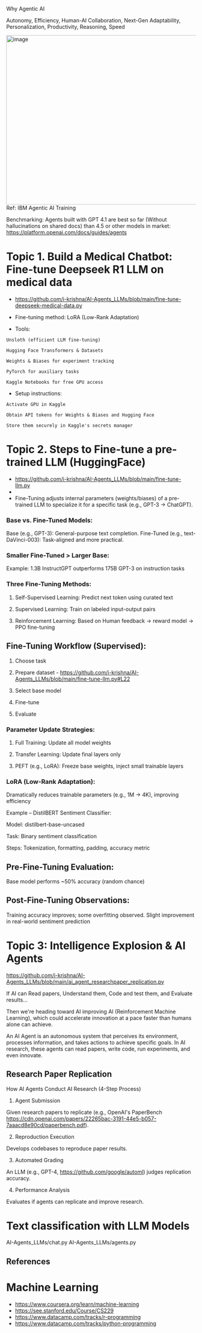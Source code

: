 Why Agentic AI 

Autonomy, Efficiency, Human-AI Collaboration, Next-Gen Adaptability, Personalization, Productivity, Reasoning, Speed

<img width="795" height="449" alt="image" src="https://github.com/user-attachments/assets/45fc8d2b-31b4-49b6-b8c1-74d11cac49a0" />
Ref: IBM Agentic AI Training 

Benchmarking: Agents built with GPT 4.1 are best so far (Without hallucinations on shared docs) than 4.5 or other models in market: https://platform.openai.com/docs/guides/agents 

# Topic 1.  Build a Medical Chatbot: Fine-tune Deepseek R1 LLM on medical data 

- https://github.com/i-krishna/AI-Agents_LLMs/blob/main/fine-tune-deepseek-medical-data.py 

- Fine-tuning method: LoRA (Low-Rank Adaptation) 

- Tools:

```
Unsloth (efficient LLM fine-tuning)

Hugging Face Transformers & Datasets

Weights & Biases for experiment tracking

PyTorch for auxiliary tasks

Kaggle Notebooks for free GPU access
```
- Setup instructions:
```
Activate GPU in Kaggle

Obtain API tokens for Weights & Biases and Hugging Face

Store them securely in Kaggle's secrets manager
```
# Topic 2. Steps to Fine-tune a pre-trained LLM (HuggingFace)

- https://github.com/i-krishna/AI-Agents_LLMs/blob/main/fine-tune-llm.py
- 
- Fine-Tuning adjusts internal parameters (weights/biases) of a pre-trained LLM to specialize it for a specific task (e.g., GPT-3 → ChatGPT).

### Base vs. Fine-Tuned Models:

Base (e.g., GPT-3): General-purpose text completion. 
Fine-Tuned (e.g., text-DaVinci-003): Task-aligned and more practical. 

### Smaller Fine-Tuned > Larger Base:
Example: 1.3B InstructGPT outperforms 175B GPT-3 on instruction tasks

### Three Fine-Tuning Methods:

1. Self-Supervised Learning: Predict next token using curated text

2. Supervised Learning: Train on labeled input-output pairs

3. Reinforcement Learning: Based on Human feedback → reward model → PPO fine-tuning

## Fine-Tuning Workflow (Supervised):

1. Choose task

2. Prepare dataset - https://github.com/i-krishna/AI-Agents_LLMs/blob/main/fine-tune-llm.py#L22 

3. Select base model

4. Fine-tune

5. Evaluate

### Parameter Update Strategies:

1. Full Training: Update all model weights

2. Transfer Learning: Update final layers only

3. PEFT (e.g., LoRA): Freeze base weights, inject small trainable layers

### LoRA (Low-Rank Adaptation):
Dramatically reduces trainable parameters (e.g., 1M → 4K), improving efficiency

Example – DistilBERT Sentiment Classifier:

Model: distilbert-base-uncased

Task: Binary sentiment classification

Steps: Tokenization, formatting, padding, accuracy metric

## Pre-Fine-Tuning Evaluation:
Base model performs ~50% accuracy (random chance)

## Post-Fine-Tuning Observations:
Training accuracy improves; some overfitting observed. 
Slight improvement in real-world sentiment prediction

#  Topic 3:  Intelligence Explosion & AI Agents 

https://github.com/i-krishna/AI-Agents_LLMs/blob/main/ai_agent_researchpaper_replication.py 

If AI can Read papers, Understand them, Code and test them, and Evaluate results…

Then we're heading toward AI improving AI (Reinforcement Machine Learning), which could accelerate innovation at a pace faster than humans alone can achieve.

An AI Agent is an autonomous system that perceives its environment, processes information, and takes actions to achieve specific goals. In AI research, these agents can read papers, write code, run experiments, and even innovate.

## Research Paper Replication

How AI Agents Conduct AI Research (4-Step Process)

1. Agent Submission

Given research papers to replicate (e.g., OpenAI's PaperBench https://cdn.openai.com/papers/22265bac-3191-44e5-b057-7aaacd8e90cd/paperbench.pdf).

2. Reproduction Execution

Develops codebases to reproduce paper results.

3. Automated Grading

An LLM (e.g., GPT-4, https://github.com/google/automl) judges replication accuracy.

4. Performance Analysis

Evaluates if agents can replicate and improve research. 

# Text classification with LLM Models

AI-Agents_LLMs/chat.py 
AI-Agents_LLMs/agents.py


## References 

# Machine Learning
- https://www.coursera.org/learn/machine-learning
- https://see.stanford.edu/Course/CS229
- https://www.datacamp.com/tracks/r-programming
- https://www.datacamp.com/tracks/python-programming
